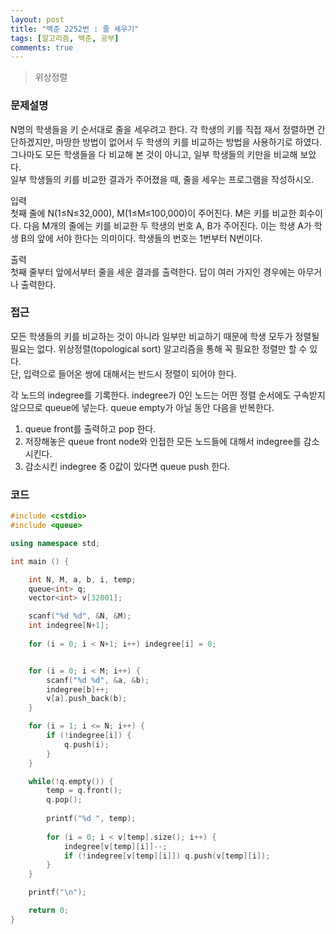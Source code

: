 ```yaml
---
layout: post
title: "백준 2252번 : 줄 세우기"
tags: [알고리즘, 백준, 공부]
comments: true
---
```


> 위상정렬  

### 문제설명  
N명의 학생들을 키 순서대로 줄을 세우려고 한다. 각 학생의 키를 직접 재서 정렬하면 간단하겠지만, 마땅한 방법이 없어서 두 학생의 키를 비교하는 방법을 사용하기로 하였다.  
그나마도 모든 학생들을 다 비교해 본 것이 아니고, 일부 학생들의 키만을 비교해 보았다.  
일부 학생들의 키를 비교한 결과가 주어졌을 때, 줄을 세우는 프로그램을 작성하시오.  

입력  
첫째 줄에 N(1≤N≤32,000), M(1≤M≤100,000)이 주어진다. M은 키를 비교한 회수이다. 다음 M개의 줄에는 키를 비교한 두 학생의 번호 A, B가 주어진다. 이는 학생 A가 학생 B의 앞에 서야 한다는 의미이다. 학생들의 번호는 1번부터 N번이다.  

출력  
첫째 줄부터 앞에서부터 줄을 세운 결과를 출력한다. 답이 여러 가지인 경우에는 아무거나 출력한다.  

### 접근  
모든 학생들의 키를 비교하는 것이 아니라 일부만 비교하기 때문에 학생 모두가 정렬될 필요는 없다. 위상정렬(topological sort) 알고리즘을 통해 꼭 필요한 정렬만 할 수 있다.  
단, 입력으로 들어온 쌍에 대해서는 반드시 정렬이 되어야 한다.  

각 노드의 indegree를 기록한다. indegree가 0인 노드는 어떤 정렬 순서에도 구속받지 않으므로 queue에 넣는다. queue empty가 아닐 동안 다음을 반복한다.  
1. queue front를 출력하고 pop 한다.  
2. 저장해놓은 queue front node와 인접한 모든 노드들에 대해서 indegree를 감소시킨다.  
3. 감소시킨 indegree 중 0값이 있다면 queue push 한다.  

### 코드  
~~~c++
#include <cstdio>
#include <queue>

using namespace std;

int main () {

    int N, M, a, b, i, temp;
    queue<int> q;
    vector<int> v[32001];

    scanf("%d %d", &N, &M);
    int indegree[N+1];
    
    for (i = 0; i < N+1; i++) indegree[i] = 0;


    for (i = 0; i < M; i++) {
        scanf("%d %d", &a, &b);
        indegree[b]++;
        v[a].push_back(b);
    }

    for (i = 1; i <= N; i++) {
        if (!indegree[i]) {
            q.push(i);
        }
    }

    while(!q.empty()) {
        temp = q.front();
        q.pop();
        
        printf("%d ", temp);
        
        for (i = 0; i < v[temp].size(); i++) {
            indegree[v[temp][i]]--;
            if (!indegree[v[temp][i]]) q.push(v[temp][i]);
        }
    }

    printf("\n");

    return 0;
}
~~~